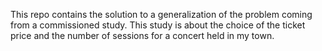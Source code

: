 This repo contains the solution to a generalization of the problem coming from a commissioned study. This study is about the choice of the ticket price and the number of sessions for a concert held in my town.